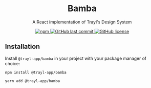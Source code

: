 <h1 align="center">Bamba</h1>

<p align="center">A React implementation of Trayl's Design System</p>

<p align="center">
  <a aria-label="npm package" href="https://www.npmjs.com/package/@trayl-app/bamba">
    <img alt="npm" src="https://img.shields.io/npm/v/@trayl-app/bamba">
  </a>
  <a aria-label="last commit" href="https://github.com/trayl-app/bamba/commits/main">
    <img alt="GitHub last commit" src="https://img.shields.io/github/last-commit/trayl-app/bamba">
  </a>
  <a aria-label="license" href="https://github.com/trayl-app/bamba/blob/main/LICENSE">
    <img alt="GitHub license" src="https://img.shields.io/github/license/trayl-app/bamba">
  </a>
</p>

## Installation

Install `@trayl-app/bamba` in your project with your package manager of choice:

```console
npm install @trayl-app/bamba
```

```console
yarn add @trayl-app/bamba
```
